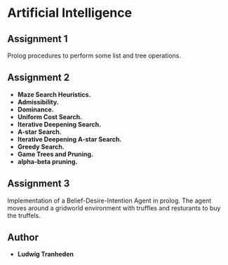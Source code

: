 # Artificial Intelligence

## Assignment 1
Prolog procedures to perform some list and tree operations.

## Assignment 2
* **Maze Search Heuristics.**
* **Admissibility.**
* **Dominance.**
* **Uniform Cost Search.**
* **Iterative Deepening Search.**
* **A-star Search.**
* **Iterative Deepening A-star Search.**
* **Greedy Search.**
* **Game Trees and Pruning.**
* **alpha-beta pruning.**

## Assignment 3
Implementation of a Belief-Desire-Intention Agent in prolog. The agent moves around a gridworld environment with truffles and resturants to buy the truffels. 

## Author

* **Ludwig Tranheden**

